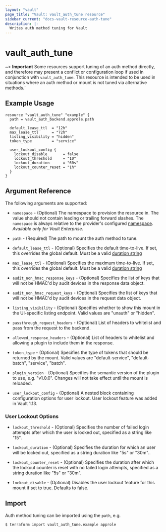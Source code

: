 ```yaml
---
layout: "vault"
page_title: "Vault: vault_auth_tune resource"
sidebar_current: "docs-vault-resource-auth-tune"
description: |-
  Writes auth method tuning for Vault
---
```


# vault\_auth\_tune

~> **Important** Some resources support tuning of an auth method directly, and
  therefore may present a conflict or configuration loop if used in conjunction
  with `vault_auth_tune`. This resource is intended to be used in situations
  where an auth method or mount is not tuned via alternative methods.`

## Example Usage

```hcl
resource "vault_auth_tune" "example" {
  path = vault_auth_backend.approle.path

  default_lease_ttl  = "12h"
  max_lease_ttl      = "72h"
  listing_visibility = "hidden"
  token_type         = "service"

  user_lockout_config {
    lockout_disable       = false
    lockout_threshold     = "10"
    lockout_duration      = "60s"
    lockout_counter_reset = "1h"
  }
}
```

## Argument Reference

The following arguments are supported:

* `namespace` - (Optional) The namespace to provision the resource in.
  The value should not contain leading or trailing forward slashes.
  The `namespace` is always relative to the provider's configured [namespace](/docs/providers/vault#namespace).
   *Available only for Vault Enterprise*.

* `path` - (Required) The path to mount the auth method to tune.

* `default_lease_ttl` - (Optional) Specifies the default time-to-live.
  If set, this overrides the global default.
  Must be a valid [duration string](https://golang.org/pkg/time/#ParseDuration)

* `max_lease_ttl` - (Optional) Specifies the maximum time-to-live.
  If set, this overrides the global default.
  Must be a valid [duration string](https://golang.org/pkg/time/#ParseDuration)

* `audit_non_hmac_response_keys` - (Optional) Specifies the list of keys that will
  not be HMAC'd by audit devices in the response data object.

* `audit_non_hmac_request_keys` - (Optional) Specifies the list of keys that will
  not be HMAC'd by audit devices in the request data object.

* `listing_visibility` - (Optional) Specifies whether to show this mount in
  the UI-specific listing endpoint. Valid values are "unauth" or "hidden".

* `passthrough_request_headers` - (Optional) List of headers to whitelist and
  pass from the request to the backend.

* `allowed_response_headers` - (Optional) List of headers to whitelist and allowing
  a plugin to include them in the response.

* `token_type` - (Optional) Specifies the type of tokens that should be returned by
  the mount. Valid values are "default-service", "default-batch", "service", "batch".

* `plugin_version` - (Optional) Specifies the semantic version of the plugin to
  use, e.g. \"v1.0.0\". Changes will not take effect until the mount is reloaded.

* `user_lockout_config` - (Optional) A nested block containing configuration
  options for user lockout. User lockout feature was added in Vault 1.13.

### User Lockout Options

* `lockout_threshold` - (Optional) Specifies the number of failed login attempts
  after which the user is locked out, specified as a string like \"15\".

* `lockout_duration` - (Optional) Specifies the duration for which an user will
  be locked out, specified as a string duration like \"5s\" or \"30m\"..

* `lockout_counter_reset` - (Optional) Specifies the duration after which the
  lockout counter is reset with no failed login attempts, specified as a string
  duration like \"5s\" or \"30m\".

* `lockout_disable` - (Optional) Disables the user lockout feature for this
  mount if set to true. Defaults to false.

## Import

Auth method tuning can be imported using the `path`, e.g.

```
$ terraform import vault_auth_tune.example approle
```
